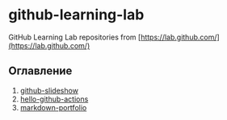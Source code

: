 # github-learning-lab
GitHub Learning Lab repositories from [https://lab.github.com/](https://lab.github.com/)

## Оглавление
1. [github-slideshow](DS-PRO-PIT/github-slideshow)  
1. [hello-github-actions](DS-PRO-PIT/hello-github-actions)  
1. [markdown-portfolio](DS-PRO-PIT/markdown-portfolio)  
